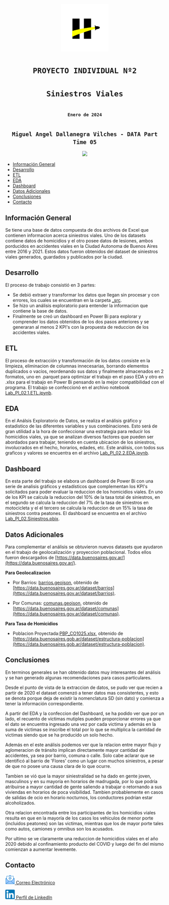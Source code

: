 <!DOCTYPE html>
<html lang="en">
<head>
    <meta charset="UTF-8">
</head>
<body>

<p align='center'>
<img src="_pics/LogoBannerHenryBlack.png" alt="Logo Henry" height="150">
<p>

# <h1 align=center> **`PROYECTO INDIVIDUAL Nº2`**</h1> <!-- omit in toc --> 

# <h1 align=center>**`Siniestros Viales`**</h1> <!-- omit in toc --> 

# <h3 align=center>**` Enero de 2024 `**</h2> <!-- omit in toc --> 

# <h2 align=center>**` Miguel Angel Dallanegra Vilches - DATA Part Time 05 `** </h2> <!-- omit in toc --> 

<p align='center'>
<img src = 'https://static.lajornadaestadodemexico.com/wp-content/uploads/2022/08/Siniestros-viales.jpg' height = 500>
<p>


- [Información General](#información-general)
- [Desarrollo](#desarrollo)
- [ETL](#etl)
- [EDA](#eda)
- [Dashboard](#dashboard)
- [Datos Adicionales](#datos-adicionales)
- [Conclusiones](#conclusiones)
- [Contacto](#contacto)

## Información General

Se tiene una base de datos compuesta de dos archivos de Excel que contienen informacion acerca siniestros viales. Uno de los datasets contiene datos de homicidios y el otro posee datos de lesiones, ambos porducidos en accidentes viales en la Ciudad Autonoma de Buenos Aires entre 2016 y 2021. Estos datos fueron obtenidos del dataset de siniestros viales generados, guardados y publicados por la ciudad.

## Desarrollo

El proceso de trabajo consistió en 3 partes:

- Se debió extraer y transformar los datos que llegan sin procesar y con errores, los cuales se encuentran en la carpeta [_src](https://github.com/mdallanegra/LAB_PI_02/tree/main/_src).
- Se hizo un análisis exploratorio para entender la informacion que contiene la base de datos.
- Finalmente se creó un dashboard en Power Bi para explorar y comprender los datos obtenidos de los dos pasos anteriores y se generaran al menos 2 KPI's con la propuesta de reduccion de los accidentes viales.

## ETL

El proceso de extracción y transformación de los datos consiste en la limpieza, eliminacion de columnas innecesarias, borrando elementos duplicados o vacíos, reordenando sus datos y finalmente almacenados en 2 formatos, uno en .parquet para optimizar el trabajo en el paso EDA y otro en .xlsx para el trabajo en Power Bi pensando en la mejor compatibilidad con el programa.  El trabajo se confeccionó en el archivo notebook [Lab_PI_02.1.ETL.ipynb](https://github.com/mdallanegra/LAB_PI_02/blob/main/Lab_PI_02.1.ETL.ipynb). 

## EDA

En el Análsis Exploratorio de Datos, se realiza el análisis gráfico y estadistico de las diferentes variables y sus combinaciones. Esto será de gran utilidad a la hora de confeccionar una estrategia para reducir los homicidios viales, ya que se analizan diversos factores que pueden ser abordados para trabajar, teniendo en cuenta ubicacion de los siniestros, involucrados en el hecho, horarios, edades, etc.
Este análisis, con todos sus graficos y valores se encuentra en el archivo [Lab_PI_02.2.EDA.ipynb](https://github.com/mdallanegra/LAB_PI_02/blob/main/Lab_PI_02.2.EDA.ipynb).

## Dashboard

En esta parte del trabajo se elabora un dashboard de Power Bi con una serie de analisis gráficos y estadísticos que complementan los KPI's solicitados para poder evaluar la reduccion de los homicidios viales. En uno de los KPI se calcula la reduccion del 10% de la tasa total de siniestros, en el segundo se calcula la reduccion del 7% de la tasa de siniestros en motocicleta y el el tercero se calcula la reduccion de un 15% la tasa de siniestros contra peatones. El dashboard se encuentra en el archivo [Lab_PI_02.Siniestros.pbix](https://github.com/mdallanegra/LAB_PI_02/blob/main/Lab_PI_02.Siniestros.pbix).

## Datos Adicionales

Para complementar el análisis se obtuvieron nuevos datasets que ayudaron en el trabajo de geolocalización y proyeccion poblacional. Todos ellos fueron descargados de [https://data.buenosaires.gov.ar/](https://data.buenosaires.gov.ar/).


__Para Geolocalizacion__
  - Por Barrios: [barrios.geojson](https://github.com/mdallanegra/LAB_PI_02/blob/main/_data/barrios.geojson), obtenido de [https://data.buenosaires.gov.ar/dataset/barrios](https://data.buenosaires.gov.ar/dataset/barrios).

  - Por Comunas: [comunas.geojson](https://github.com/mdallanegra/LAB_PI_02/blob/main/_data/comunas.geojson), obtenido de [https://data.buenosaires.gov.ar/dataset/comunas](https://data.buenosaires.gov.ar/dataset/comunas).

__Para Tasa de Homicidios__
  - Poblacion Proyectada:[PBP_CO1025.xlsx](https://github.com/mdallanegra/LAB_PI_02/blob/main/_data/PBP_CO1025.xlsx), obtenido de [https://data.buenosaires.gob.ar/dataset/estructura-poblacion](https://data.buenosaires.gob.ar/dataset/estructura-poblacion).

## Conclusiones

En terminos generales se han obtenido datos muy interesantes del análisis y se han generado algunas recomendaciones para casos particulares. 

Desde el punto de vista de la extraccion de datos, se pudo ver que recien a partir de 2020 el dataset comenzó a tener datos mas consistentes, y esto se denota porque deja de existir la nomenclatura SD (sin dato) y comienza a tener la información correspondiente. 

A partir del EDA y la confeccion del Dashboard, se ha podido ver que por un lado, el recuento de victimas mutiples pueden proporcionar errores ya que el dato se encuentra ingresado una vez por cada victima y además en la suma de victimas se inscribe el total por lo que se multiplica la cantidad de victimas siendo que se ha producido un solo hecho.

Además en el este análisis podemos ver que la relacion entre mayor flujo y aglomeracion de tránsito implican directamente mayor cantidad de accidentes, ya sea por barrio, comuna o calle. Solo cabe aclarar que se identificó al barrio de 'Flores' como un lugar con muchos siniestros, a pesar de que no posee una causa clara de lo que ocurre.

Tambien se vió que la mayor siniestralidad se ha dado en gente joven, masculinos y en su mayoría en horarios de madrugada, por lo que podría atribuirse a mayor cantidad de gente saliendo a trabajar o retornando a sus viviendas en horarios de poca visibilidad. Tambien probablemente en casos de salidas de ocio en horario nocturnos, los conductores podrían estar alcoholizados. 

Otra relacion encontrada entre los participantes de los homicidios viales resulta en que en la mayoría de los casos los vehiculos de menor porte (incluidos peatones) son las victimas, mientras que los de mayor porte tales como autos, camiones y omnibus son los acusados.

Por ultimo se ve claramente una reduccion de homicidios viales en el año 2020 debido al confinamiento producto del COVID y luego del fin del mismo comienzan a aumentar levemente.

## Contacto

<p align="left">
<img src="_pics/mail.icns"  height=30><a href="mailto:mdallanegra@icloud.com" class="text-link-next-to-icon"> Correo Electrónico</a>
</p>
<p align="left">
<img src="_pics/linkedin.icns"  height=30><a href="https://www.linkedin.com/in/miguel-angel-dallanegra-vilches-b419b19b/" class="text-link-next-to-icon"> Perfil de LinkedIn</a>
</p>

</body>
</html>